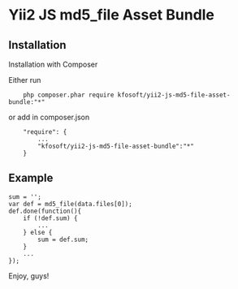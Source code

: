 # Yii2 JS md5_file Asset Bundle
## Installation

Installation with Composer

Either run
~~~
    php composer.phar require kfosoft/yii2-js-md5-file-asset-bundle:"*"
~~~
or add in composer.json
~~~
    "require": {
        ...
        "kfosoft/yii2-js-md5-file-asset-bundle":"*"
    }
~~~

## Example
~~~
sum = '';
var def = md5_file(data.files[0]);
def.done(function(){
    if (!def.sum) {
        ...
    } else {
        sum = def.sum;
    }
    ...
});
~~~

Enjoy, guys!
